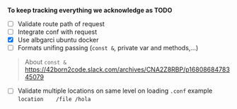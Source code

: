 **To keep tracking everything we acknowledge as TODO**
- [ ] Validate route path of request
- [ ] Integrate conf with request
- [x] Use albgarci ubuntu docker
- [ ] Formats unifing passing (`const &`, private var and methods,...)
> About `const &` https://42born2code.slack.com/archives/CNA2Z8RBP/p1680868478345079
- [ ] Validate multiple locations on same level on loading `.conf` example `location	/file /hola	`
